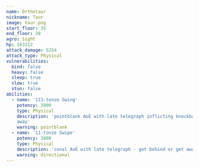 ```yaml
---
name: Orthotaur
nickname: Taur
image: taur.png
start_floor: 35
end_floor: 38
agro: Sight
hp: 163312
attack_damage: 5254
attack_type: Physical
vulnerabilities:
  bind: false
  heavy: false
  sleep: true
  slow: true
  stun: false
abilities:
  - name: '111-tonze Swing'
    potency: 3000
    type: Physical
    description: 'pointblank AoE with late telegraph inflicting knockback - get
    away'
    warning: pointblank
  - name: '11-tonze Swipe'
    potency: 3000
    type: Physical
    description: 'conal AoE with late telegraph - get behind or get away'
    warning: directional
---
```

